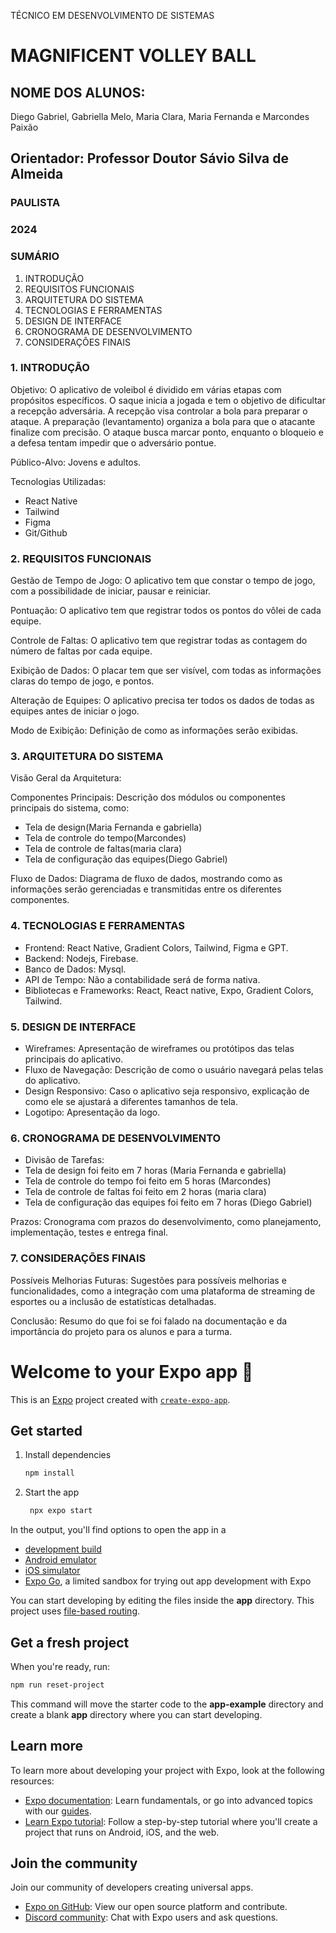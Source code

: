TÉCNICO EM DESENVOLVIMENTO DE SISTEMAS


# MAGNIFICENT VOLLEY BALL

## NOME DOS ALUNOS:
 Diego Gabriel, Gabriella Melo, Maria Clara, Maria Fernanda e Marcondes Paixão

## Orientador: Professor Doutor Sávio Silva de Almeida

### PAULISTA 
### 2024 
### SUMÁRIO

1.	INTRODUÇÃO
2.	REQUISITOS FUNCIONAIS
3.	ARQUITETURA DO SISTEMA
4.	TECNOLOGIAS E FERRAMENTAS
5.	DESIGN DE INTERFACE
6.	CRONOGRAMA DE DESENVOLVIMENTO
7.	CONSIDERAÇÕES FINAIS

###   1. INTRODUÇÃO

Objetivo: O aplicativo de voleibol é dividido em várias etapas com propósitos específicos. O saque inicia a jogada e tem o objetivo de dificultar a recepção adversária. A recepção visa controlar a bola para preparar o ataque. A preparação (levantamento) organiza a bola para que o atacante finalize com precisão. O ataque busca marcar ponto, enquanto o bloqueio e a defesa tentam impedir que o adversário pontue.

Público-Alvo: Jovens e adultos.

Tecnologias Utilizadas:
* React Native
* Tailwind
* Figma
* Git/Github
        
###   2. REQUISITOS FUNCIONAIS

Gestão de Tempo de Jogo: O aplicativo tem que constar o tempo de jogo, com a possibilidade de iniciar, pausar e reiniciar.

Pontuação: O aplicativo tem que registrar todos os pontos do vôlei de cada equipe.

Controle de Faltas: O aplicativo tem que registrar todas as contagem do número de faltas por cada equipe.

Exibição de Dados: O placar tem que ser visível, com todas as informações claras do tempo de jogo, e pontos.

Alteração de Equipes: O aplicativo precisa ter todos os dados de todas as equipes antes de iniciar o jogo.

Modo de Exibição: Definição de como as informações serão exibidas.

### 3. ARQUITETURA DO SISTEMA
   
Visão Geral da Arquitetura:

Componentes Principais: Descrição dos módulos ou componentes principais do sistema, como:

- Tela de design(Maria Fernanda e gabriella)
- Tela de controle do tempo(Marcondes)
- Tela de controle de faltas(maria clara)
- Tela de configuração das equipes(Diego Gabriel)

Fluxo de Dados: Diagrama de fluxo de dados, mostrando como as informações serão gerenciadas e transmitidas entre os diferentes componentes.

### 4. TECNOLOGIAS E FERRAMENTAS 
 
- Frontend: React Native, Gradient Colors, Tailwind, Figma e GPT.
- Backend: Nodejs, Firebase.
- Banco de Dados: Mysql.
- API de Tempo: Não a contabilidade será de forma nativa.
- Bibliotecas e Frameworks: React, React native, Expo, Gradient Colors, Tailwind.

###   5. DESIGN DE INTERFACE
   
- Wireframes: Apresentação de wireframes ou protótipos das telas principais do aplicativo.
- Fluxo de Navegação: Descrição de como o usuário navegará pelas telas do aplicativo.
- Design Responsivo: Caso o aplicativo seja responsivo, explicação de como ele se ajustará a diferentes tamanhos de tela.
- Logotipo: Apresentação da logo.

###   6. CRONOGRAMA DE DESENVOLVIMENTO

- Divisão de Tarefas: 
- Tela de design foi feito em 7 horas (Maria Fernanda e gabriella)
- Tela de controle do tempo foi feito em 5 horas (Marcondes)
- Tela de controle de faltas foi feito em 2 horas (maria clara)
- Tela de configuração das equipes foi feito em 7 horas (Diego Gabriel)

Prazos: Cronograma com prazos do desenvolvimento, como planejamento, implementação, testes e entrega final.

###   7. CONSIDERAÇÕES FINAIS 

<p>Possíveis Melhorias Futuras: Sugestões para possíveis melhorias e funcionalidades, como a integração com uma plataforma de streaming de esportes ou a inclusão de estatísticas detalhadas.</p>

<p>Conclusão: Resumo do que foi se foi falado na documentação e da importância do projeto para os alunos e para a turma.</p>
      



# Welcome to your Expo app 👋

This is an [Expo](https://expo.dev) project created with [`create-expo-app`](https://www.npmjs.com/package/create-expo-app).

## Get started

1. Install dependencies

   ```bash
   npm install
   ```

2. Start the app

   ```bash
    npx expo start
   ```

In the output, you'll find options to open the app in a

- [development build](https://docs.expo.dev/develop/development-builds/introduction/)
- [Android emulator](https://docs.expo.dev/workflow/android-studio-emulator/)
- [iOS simulator](https://docs.expo.dev/workflow/ios-simulator/)
- [Expo Go](https://expo.dev/go), a limited sandbox for trying out app development with Expo

You can start developing by editing the files inside the **app** directory. This project uses [file-based routing](https://docs.expo.dev/router/introduction).

## Get a fresh project

When you're ready, run:

```bash
npm run reset-project
```

This command will move the starter code to the **app-example** directory and create a blank **app** directory where you can start developing.

## Learn more

To learn more about developing your project with Expo, look at the following resources:

- [Expo documentation](https://docs.expo.dev/): Learn fundamentals, or go into advanced topics with our [guides](https://docs.expo.dev/guides).
- [Learn Expo tutorial](https://docs.expo.dev/tutorial/introduction/): Follow a step-by-step tutorial where you'll create a project that runs on Android, iOS, and the web.

## Join the community

Join our community of developers creating universal apps.

- [Expo on GitHub](https://github.com/expo/expo): View our open source platform and contribute.
- [Discord community](https://chat.expo.dev): Chat with Expo users and ask questions.
